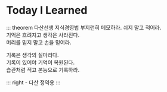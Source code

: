# Today I Learned

::: theorem 다산선생 지식경영법
부지런히 메모하라. 쉬지 말고 적어라.  
기억은 흐려지고 생각은 사라진다.  
머리를 믿지 말고 손을 믿어라.

기록은 생각의 실마리다.  
기록이 있어야 기억이 복원된다.  
습관처럼 적고 본능으로 기록하라.

::: right
\- 다산 정약용
:::
